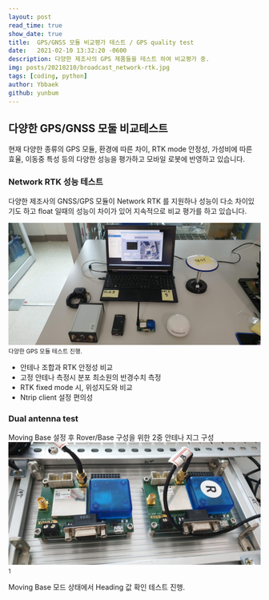 ```yaml
---
layout: post
read_time: true
show_date: true
title:  GPS/GNSS 모듈 비교평가 테스트 / GPS quality test 
date:   2021-02-10 13:32:20 -0600
description: 다양한 제조사의 GPS 제품들을 테스트 하여 비교평가 중.
img: posts/20210210/broadcast_network-rtk.jpg
tags: [coding, python]
author: Ybbaek
github: yunbum
---
```

## 다양한 GPS/GNSS 모둘 비교테스트
현재 다양한 종류의 GPS 모듈, 환경에 따른 차이, RTK mode 안정성, 가성비에 따른 효율, 이동중 특성 등의 다양한 성능을 평가하고 모바일 로봇에 반영하고 있습니다. 

### Network RTK 성능 테스트
다양한 제조사의 GNSS/GPS 모듈이 Network RTK 를 지원하나 성능이 다소 차이있기도 하고 float 일때의 성능이 차이가 있어 지속적으로 비교 평가를 하고 있습니다.

<img src="./assets/img/posts/20210210/GNSS_test.jpg" alt="Tandy Color Computer TRS80 III"/><small>다양한 GPS 모듈 테스트 진행.</small>

<ul><li>안테나 조합과 RTK 안정성 비교</li><li>고정 안테나 측정시 분포 최소원의 반경수치 측정</li><li>RTK fixed mode 시, 위성지도와 비교</li><li>Ntrip client 설정 편의성</li></ul>

### Dual antenna test
Moving Base 설정 후 Rover/Base 구성을 위한 2중 안테나 지그 구성
<img src="./assets/img/posts/20210210/dual_m8p.jpg" alt="1"/><small>1</small>


<p>Moving Base 모드 상태에서 Heading 값 확인 테스트 진행.</p>